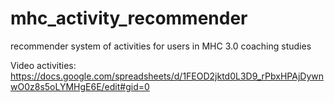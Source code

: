 # mhc_activity_recommender
recommender system of activities for users in MHC 3.0 coaching studies 

Video activities: 
https://docs.google.com/spreadsheets/d/1FEOD2jktd0L3D9_rPbxHPAjDywnwO0z8s5oLYMHgE6E/edit#gid=0

